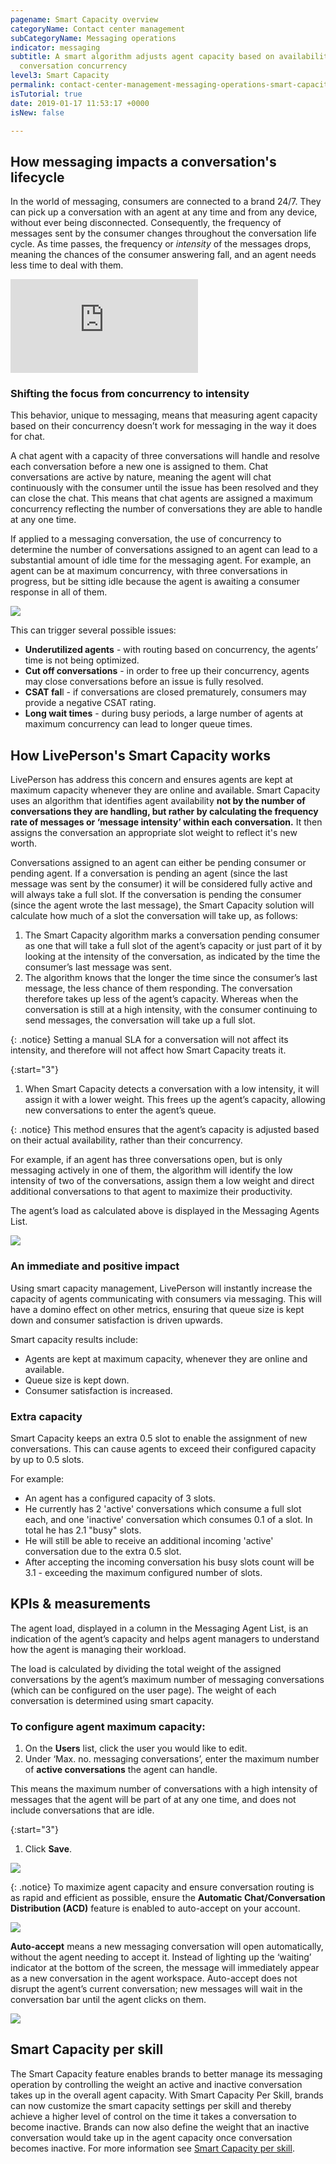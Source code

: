 ```yaml
---
pagename: Smart Capacity overview
categoryName: Contact center management
subCategoryName: Messaging operations
indicator: messaging
subtitle: A smart algorithm adjusts agent capacity based on availability, rather than
  conversation concurrency
level3: Smart Capacity
permalink: contact-center-management-messaging-operations-smart-capacity-smart-capacity-overview.html
isTutorial: true
date: 2019-01-17 11:53:17 +0000
isNew: false

---
```

## How messaging impacts a conversation's lifecycle

In the world of messaging, consumers are connected to a brand 24/7. They can pick up a conversation with an agent at any time and from any device, without ever being disconnected. Consequently, the frequency of messages sent by the consumer changes throughout the conversation life cycle. As time passes, the frequency or _intensity_ of the messages drops, meaning the chances of the consumer answering fall, and an agent needs less time to deal with them.

<iframe style="max-width: 750px;" src="https://player.vimeo.com/video/312486745" frameborder="0" webkitallowfullscreen mozallowfullscreen allowfullscreen></iframe>

### Shifting the focus from concurrency to intensity

This behavior, unique to messaging, means that measuring agent capacity based on their concurrency doesn’t work for messaging in the way it does for chat.

A chat agent with a capacity of three conversations will handle and resolve each conversation before a new one is assigned to them. Chat conversations are active by nature, meaning the agent will chat continuously with the consumer until the issue has been resolved and they can close the chat. This means that chat agents are assigned a maximum concurrency reflecting the number of conversations they are able to handle at any one time.

If applied to a messaging conversation, the use of concurrency to determine the number of conversations assigned to an agent can lead to a substantial amount of idle time for the messaging agent. For example, an agent can be at maximum concurrency, with three conversations in progress, but be sitting idle because the agent is awaiting a consumer response in all of them.

![](/img/smart-capacity-overview-1b.png)

This can trigger several possible issues:

* **Underutilized agents** - with routing based on concurrency, the agents’ time is not being optimized.
* **Cut off conversations** - in order to free up their concurrency, agents may close conversations before an issue is fully resolved.
* **CSAT fal**l - if conversations are closed prematurely, consumers may provide a negative CSAT rating.
* **Long wait times** - during busy periods, a large number of agents at maximum concurrency can lead to longer queue times.

## How LivePerson's Smart Capacity works

LivePerson has address this concern and ensures agents are kept at maximum capacity whenever they are online and available. Smart Capacity uses an algorithm that identifies agent availability **not by the number of conversations they are handling, but rather by calculating the frequency rate of messages or ‘message intensity’ within each conversation.** It then assigns the conversation an appropriate slot weight to reflect it's new worth.

Conversations assigned to an agent can either be pending consumer or pending agent. If a conversation is pending an agent (since the last message was sent by the consumer) it will be considered fully active and will always take a full slot. If the conversation is pending the consumer (since the agent wrote the last message), the Smart Capacity solution will calculate how much of a slot the conversation will take up, as follows:

1. The Smart Capacity algorithm marks a conversation pending consumer as one that will take a full slot of the agent’s capacity or just part of it by looking at the intensity of the conversation, as indicated by the time the consumer’s last message was sent.
2. The algorithm knows that the longer the time since the consumer’s last message, the less chance of them responding. The conversation therefore takes up less of the agent’s capacity. Whereas when the conversation is still at a high intensity, with the consumer continuing to send messages, the conversation will take up a full slot.

{: .notice}
Setting a manual SLA for a conversation will not affect its intensity, and therefore will not affect how Smart Capacity treats it.

{:start="3"}

1. When Smart Capacity detects a conversation with a low intensity, it will assign it with a lower weight. This frees up the agent’s capacity, allowing new conversations to enter the agent’s queue.

{: .notice}
This method ensures that the agent’s capacity is adjusted based on their actual availability, rather than their concurrency.

For example, if an agent has three conversations open, but is only messaging actively in one of them, the algorithm will identify the low intensity of two of the conversations, assign them a low weight and direct additional conversations to that agent to maximize their productivity.

The agent’s load as calculated above is displayed in the Messaging Agents List.

![](/img/smart-capacity-overview-2b.png)

### An immediate and positive impact

Using smart capacity management, LivePerson will instantly increase the capacity of agents communicating with consumers via messaging. This will have a domino effect on other metrics, ensuring that queue size is kept down and consumer satisfaction is driven upwards.

Smart capacity results include:

* Agents are kept at maximum capacity, whenever they are online and available.
* Queue size is kept down.
* Consumer satisfaction is increased.

### **Extra capacity**

Smart Capacity keeps an extra 0.5 slot to enable the assignment of new conversations. This can cause agents to exceed their configured capacity by up to 0.5 slots.

For example:

* An agent has a configured capacity of 3 slots.
* He currently has 2 'active' conversations which consume a full slot each, and one 'inactive' conversation which consumes 0.1 of a slot. In total he has 2.1 "busy" slots.
* He will still be able to receive an additional incoming 'active' conversation due to the extra 0.5 slot.
* After accepting the incoming conversation his busy slots count will be 3.1 - exceeding the maximum configured number of slots.

## KPIs & measurements

The agent load, displayed in a column in the Messaging Agent List, is an indication of the agent’s capacity and helps agent managers to understand how the agent is managing their workload.

The load is calculated by dividing the total weight of the assigned conversations by the agent’s maximum number of messaging conversations (which can be configured on the user page). The weight of each conversation is determined using smart capacity.

### To configure agent maximum capacity:

1. On the **Users** list, click the user you would like to edit.
2. Under ‘Max. no. messaging conversations’, enter the maximum number of **active conversations** the agent can handle.

This means the maximum number of conversations with a high intensity of messages that the agent will be part of at any one time, and does not include conversations that are idle.

{:start="3"}

1. Click **Save**.

![](/img/smart-capacity-overview-3b.png)

{: .notice}
To maximize agent capacity and ensure conversation routing is as rapid and efficient as possible, ensure the **Automatic Chat/Conversation Distribution (ACD)** feature is enabled to auto-accept on your account.

![](/img/smart-capacity-overview-4.png)

**Auto-accept** means a new messaging conversation will open automatically, without the agent needing to accept it. Instead of lighting up the ‘waiting’ indicator at the bottom of the screen, the message will immediately appear as a new conversation in the agent workspace. Auto-accept does not disrupt the agent’s current conversation; new messages will wait in the conversation bar until the agent clicks on them.

![](/img/smart-capacity-overview-5b.png)

## Smart Capacity per skill

The Smart Capacity feature enables brands to better manage its messaging operation by controlling the weight an active and inactive conversation takes up in the overall agent capacity. With Smart Capacity Per Skill, brands can now customize the smart capacity settings per skill and thereby achieve a higher level of control on the time it takes a conversation to become inactive. Brands can now also define the weight that an inactive conversation would take up in the agent capacity once conversation becomes inactive. For more information see [Smart Capacity per skill](contact-center-management-messaging-operations-smart-capacity-per-skill.html).
